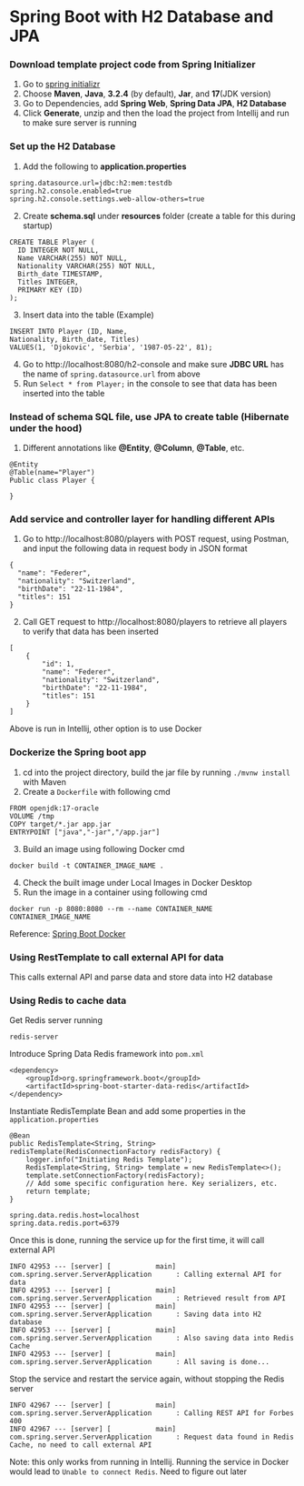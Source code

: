# Spring Boot with H2 Database and JPA

### Download template project code from Spring Initializer
1. Go to [spring initializr](https://start.spring.io/)
2. Choose **Maven**, **Java**, **3.2.4** (by default), **Jar**, and **17**(JDK version)
3. Go to Dependencies, add **Spring Web**, **Spring Data JPA**, **H2 Database**
4. Click **Generate**, unzip and then the load the project from Intellij and run to make sure server is running

### Set up the H2 Database
1. Add the following to **application.properties**
```
spring.datasource.url=jdbc:h2:mem:testdb
spring.h2.console.enabled=true
spring.h2.console.settings.web-allow-others=true
```
2. Create **schema.sql** under **resources** folder (create a table for this during startup)
```
CREATE TABLE Player (
  ID INTEGER NOT NULL,
  Name VARCHAR(255) NOT NULL,
  Nationality VARCHAR(255) NOT NULL,
  Birth_date TIMESTAMP,
  Titles INTEGER,
  PRIMARY KEY (ID)
);
```
3. Insert data into the table (Example)
```
INSERT INTO Player (ID, Name, 
Nationality, Birth_date, Titles)
VALUES(1, 'Djokovic', 'Serbia', '1987-05-22', 81);
```
4. Go to http://localhost:8080/h2-console and make sure **JDBC URL** has the name of `spring.datasource.url` from above
5. Run `Select * from Player;` in the console to see that data has been inserted into the table

### Instead of schema SQL file, use JPA to create table (Hibernate under the hood)
1. Different annotations like **@Entity**, **@Column**, **@Table**, etc.
```
@Entity
@Table(name="Player")
Public class Player {

}
```
### Add service and controller layer for handling different APIs
1. Go to http://localhost:8080/players with POST request, using Postman, and input the following data in request body in JSON format
```
{
  "name": "Federer",
  "nationality": "Switzerland",
  "birthDate": "22-11-1984",
  "titles": 151
}
```
2. Call GET request to http://localhost:8080/players to retrieve all players to verify that data has been inserted
```
[
    {
        "id": 1,
        "name": "Federer",
        "nationality": "Switzerland",
        "birthDate": "22-11-1984",
        "titles": 151
    }
]
```
Above is run in Intellij, other option is to use Docker

### Dockerize the Spring boot app
1. cd into the project directory, build the jar file by running `./mvnw install` with Maven
2. Create a `Dockerfile` with following cmd
```
FROM openjdk:17-oracle
VOLUME /tmp
COPY target/*.jar app.jar
ENTRYPOINT ["java","-jar","/app.jar"]
```
3. Build an image using following Docker cmd
```
docker build -t CONTAINER_IMAGE_NAME .
```
4. Check the built image under Local Images in Docker Desktop
5. Run the image in a container using following cmd
```
docker run -p 8080:8080 --rm --name CONTAINER_NAME CONTAINER_IMAGE_NAME
```
Reference: [Spring Boot Docker](https://spring.io/guides/topicals/spring-boot-docker)

### Using RestTemplate to call external API for data 
This calls external API and parse data and store data into H2 database

### Using Redis to cache data
Get Redis server running
```
redis-server
```
Introduce Spring Data Redis framework into `pom.xml`
```
<dependency>
    <groupId>org.springframework.boot</groupId>
    <artifactId>spring-boot-starter-data-redis</artifactId>
</dependency>
```
Instantiate RedisTemplate Bean and add some properties in the `application.properties`
```
@Bean
public RedisTemplate<String, String> redisTemplate(RedisConnectionFactory redisFactory) {
    logger.info("Initiating Redis Template");
    RedisTemplate<String, String> template = new RedisTemplate<>();
    template.setConnectionFactory(redisFactory);
    // Add some specific configuration here. Key serializers, etc.
    return template;
}
```
```
spring.data.redis.host=localhost
spring.data.redis.port=6379
```
Once this is done, running the service up for the first time, it will call external API
```
INFO 42953 --- [server] [           main] com.spring.server.ServerApplication      : Calling external API for data
INFO 42953 --- [server] [           main] com.spring.server.ServerApplication      : Retrieved result from API
INFO 42953 --- [server] [           main] com.spring.server.ServerApplication      : Saving data into H2 database
INFO 42953 --- [server] [           main] com.spring.server.ServerApplication      : Also saving data into Redis Cache
INFO 42953 --- [server] [           main] com.spring.server.ServerApplication      : All saving is done...
```
Stop the service and restart the service again, without stopping the Redis server
```
INFO 42967 --- [server] [           main] com.spring.server.ServerApplication      : Calling REST API for Forbes 400
INFO 42967 --- [server] [           main] com.spring.server.ServerApplication      : Request data found in Redis Cache, no need to call external API
```
Note: this only works from running in Intellij. Running the service in Docker would lead to `Unable to connect Redis`. Need to figure out later
